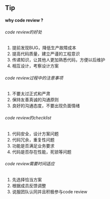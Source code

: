 ## Tip
#### why code review ?
###### code review的好处
1. 提前发现BUG，降低生产故障成本
2. 提高代码质量，建立严谨的工程意识
3. 传递知识，让其他人更加熟悉代码，方便以后维护
4. 相互设计，考察设计方案

###### code review过程中的注意事项
1. 不要太过正式和严肃
2. 保持友善真诚的沟通原则
3. 良好的沟通态度，不要出现负面情绪

###### code review的checklist
1. 代码安全，设计方案问题
2. 代码冗余，重复性问题
3. 功能是否满足业务要求
4. 代码是否存在性能，死锁等问题

###### code review需要时间适应
1. 先选择恰当方案
2. 根据成员反馈调整
3. 说服团队认同并且积极参与code review